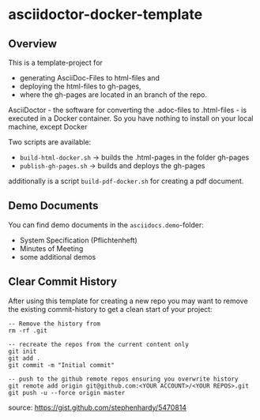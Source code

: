 # asciidoctor-docker-template

## Overview

This is a template-project for

* generating AsciiDoc-Files to html-files and
* deploying the html-files to gh-pages,
* where the gh-pages are located in an branch of the repo.

AsciiDoctor - the software for converting the .adoc-files to .html-files - is executed in a Docker container.
So you have nothing to install on your local machine, except Docker

Two scripts are available:

* `build-html-docker.sh` -> builds the .html-pages in the folder gh-pages
* `publish-gh-pages.sh` -> builds and deploys the gh-pages

additionally is a script `build-pdf-docker.sh` for creating a pdf document.

## Demo Documents

You can find demo documents in the `asciidocs.demo`-folder:

- System Specification (Pflichtenheft)
- Minutes of Meeting
- some additional demos

## Clear Commit History

After using this template for creating a new repo you may want to remove 
the existing commit-history to get a clean start of your project:

```
-- Remove the history from 
rm -rf .git

-- recreate the repos from the current content only
git init
git add .
git commit -m "Initial commit"

-- push to the github remote repos ensuring you overwrite history
git remote add origin git@github.com:<YOUR ACCOUNT>/<YOUR REPOS>.git
git push -u --force origin master
``` 

source: https://gist.github.com/stephenhardy/5470814